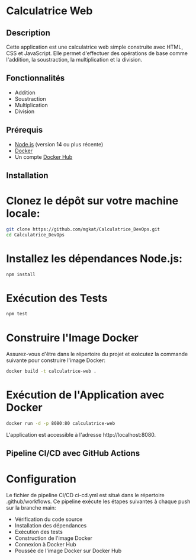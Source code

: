 # Calculatrice Web

## Description
Cette application est une calculatrice web simple construite avec HTML, CSS et JavaScript. Elle permet d'effectuer des opérations de base comme l'addition, la soustraction, la multiplication et la division.

## Fonctionnalités
- Addition
- Soustraction
- Multiplication
- Division

## Prérequis
- [Node.js](https://nodejs.org/en/download/) (version 14 ou plus récente)
- [Docker](https://www.docker.com/products/docker-desktop)
- Un compte [Docker Hub](https://hub.docker.com/)

## Installation

# Clonez le dépôt sur votre machine locale:
```sh
git clone https://github.com/mgkat/Calculatrice_DevOps.git
cd Calculatrice_DevOps
```

# Installez les dépendances Node.js:
```sh
npm install
```

# Exécution des Tests
```sh
npm test
```

# Construire l'Image Docker

Assurez-vous d'être dans le répertoire du projet et exécutez la commande suivante pour construire l'image Docker:
```sh
docker build -t calculatrice-web .
```

# Exécution de l'Application avec Docker
```sh
docker run -d -p 8080:80 calculatrice-web
```
L'application est accessible à l'adresse http://localhost:8080.

## Pipeline CI/CD avec GitHub Actions

# Configuration

Le fichier de pipeline CI/CD ci-cd.yml est situé dans le répertoire .github/workflows. Ce pipeline exécute les étapes suivantes à chaque push sur la branche main:

- Vérification du code source
- Installation des dépendances
- Exécution des tests
- Construction de l'image Docker
- Connexion à Docker Hub
- Poussée de l'image Docker sur Docker Hub